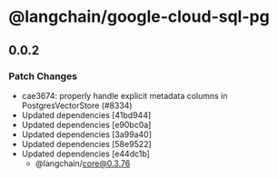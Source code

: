 # @langchain/google-cloud-sql-pg

## 0.0.2

### Patch Changes

- cae3674: properly handle explicit metadata columns in PostgresVectorStore (#8334)
- Updated dependencies [41bd944]
- Updated dependencies [e90bc0a]
- Updated dependencies [3a99a40]
- Updated dependencies [58e9522]
- Updated dependencies [e44dc1b]
  - @langchain/core@0.3.76
